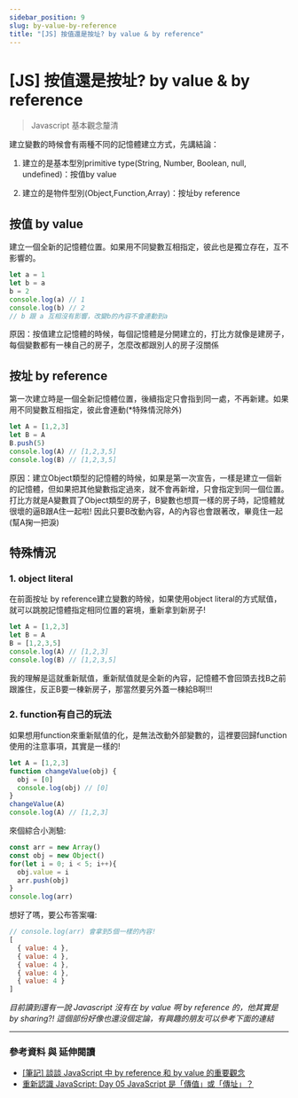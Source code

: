```yaml
---
sidebar_position: 9
slug: by-value-by-reference
title: "[JS] 按值還是按址? by value & by reference"
---
```


# [JS] 按值還是按址? by value & by reference

>Javascript 基本觀念釐清

建立變數的時候會有兩種不同的記憶體建立方式，先講結論：

1. 建立的是基本型別primitive type(String, Number, Boolean, null, undefined)：按值by value

2. 建立的是物件型別(Object,Function,Array)：按址by reference

## 按值 by value

建立一個全新的記憶體位置。如果用不同變數互相指定，彼此也是獨立存在，互不影響的。

```js
let a = 1
let b = a
b = 2
console.log(a) // 1
console.log(b) // 2
// b 跟 a 互相沒有影響，改變b的內容不會連動到a
```

原因：按值建立記憶體的時候，每個記憶體是分開建立的，打比方就像是建房子，每個變數都有一棟自己的房子，怎麼改都跟別人的房子沒關係

## 按址 by reference

第一次建立時是一個全新記憶體位置，後續指定只會指到同一處，不再新建。如果用不同變數互相指定，彼此會連動(*特殊情況除外)

```js
let A = [1,2,3]
let B = A
B.push(5)
console.log(A) // [1,2,3,5]
console.log(B) // [1,2,3,5]
```

原因：建立Object類型的記憶體的時候，如果是第一次宣告，一樣是建立一個新的記憶體，但如果把其他變數指定過來，就不會再新增，只會指定到同一個位置。打比方就是A變數買了Object類型的房子，B變數也想買一樣的房子時，記憶體就很壞的逼B跟A住一起啦! 因此只要B改動內容，A的內容也會跟著改，畢竟住一起(幫A掬一把淚)

## 特殊情況

### 1. object literal

在前面按址 by reference建立變數的時候，如果使用object literal的方式賦值，就可以跳脫記憶體指定相同位置的窘境，重新拿到新房子!

```js
let A = [1,2,3]
let B = A
B = [1,2,3,5]
console.log(A) // [1,2,3]
console.log(B) // [1,2,3,5]
```

我的理解是這就重新賦值，重新賦值就是全新的內容，記憶體不會回頭去找B之前跟誰住，反正B要一棟新房子，那當然要另外蓋一棟給B啊!!!

### 2. function有自己的玩法

如果想用function來重新賦值的化，是無法改動外部變數的，這裡要回歸function使用的注意事項，其實是一樣的!

```js
let A = [1,2,3]
function changeValue(obj) {
  obj = [0]
  console.log(obj) // [0]
}
changeValue(A)  
console.log(A) // [1,2,3]
```

來個綜合小測驗:

```js
const arr = new Array()
const obj = new Object()
for(let i = 0; i < 5; i++){
  obj.value = i
  arr.push(obj)
}
console.log(arr)
```

想好了嗎，要公布答案囉:

```js
// console.log(arr) 會拿到5個一樣的內容!
[
  { value: 4 },
  { value: 4 },
  { value: 4 },
  { value: 4 },
  { value: 4 }
]
```

*目前讀到還有一說 Javascript 沒有在 by value 啊 by reference 的，他其實是 by sharing?! 這個部份好像也還沒個定論，有興趣的朋友可以參考下面的連結*

---

### 參考資料 與 延伸閱讀

* [[筆記] 談談 JavaScript 中 by reference 和 by value 的重要觀念](https://pjchender.blogspot.com/2016/03/javascriptby-referenceby-value.html)
* [重新認識 JavaScript: Day 05 JavaScript 是「傳值」或「傳址」？](https://ithelp.ithome.com.tw/articles/10191057)
